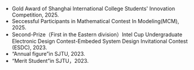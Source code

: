 * Gold Award of Shanghai International College Students' Innovation Competition, 2025.
* Seccessful Participants in Mathematical Contest In Modeling(MCM), 2025.
* Second-Prize（First in the Eastern division）Intel Cup Undergraduate Electronic Design Contest-Embeded System Design Invitational Contest (ESDC), 2023.
* “Annual figure”in SJTU, 2023.
* “Merit Student”in SJTU，2023.
